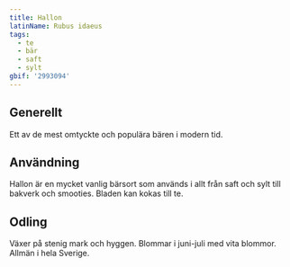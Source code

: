 ```yaml
---
title: Hallon
latinName: Rubus idaeus
tags:
  - te
  - bär
  - saft
  - sylt
gbif: '2993094'
---
```


## Generellt

Ett av de mest omtyckte och populära bären i modern tid.

## Användning

Hallon är en mycket vanlig bärsort som används i allt från saft och sylt till bakverk och smooties. Bladen kan kokas till te.

## Odling

Växer på stenig mark och hyggen. Blommar i juni-juli med vita blommor. Allmän i hela Sverige.
